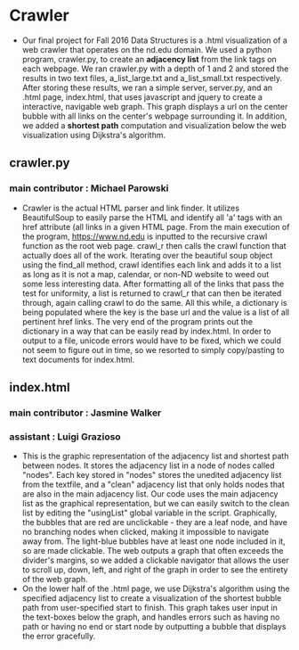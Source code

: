 # Crawler
  - Our final project for Fall 2016 Data Structures is a .html visualization of a web crawler that 
  operates on the nd.edu domain. We used a python program, crawler.py, to create an **adjacency 
  list** from the link tags on each webpage. We ran crawler.py with a depth of 1 and 2 and 
  stored the results in two text files, a_list_large.txt and a_list_small.txt respectively. After 
  storing these results, we ran a simple server, server.py, and an .html page, index.html, that
  uses javascript and jquery to create a interactive, navigable web graph. This graph 
  displays a url on the center bubble with all links on the center's webpage surrounding it.
  In addition, we added a **shortest path** computation and visualization below the web 
  visualization using Dijkstra's algorithm.

## crawler.py
### main contributor : Michael Parowski
 - Crawler is the actual HTML parser and link finder. It utilizes BeautifulSoup to easily parse
the HTML and identify all 'a' tags with an href attribute (all links in a given HTML page. From
the main execution of the program, https://www.nd.edu is inputted to the recursive crawl function
as the root web page. crawl_r then calls the crawl function that actually does all of the work.
Iterating over the beautiful soup object using the find_all method, crawl identifies each link and
adds it to a list as long as it is not a map, calendar, or non-ND website to weed out some less 
interesting data. After formatting all of the links that pass the test for uniformity, a list is
returned to crawl_r that can then be iterated through, again calling crawl to do the same. All this
while, a dictionary is being populated where the key is the base url and the value is a list of all
pertinent href links. The very end of the program prints out the dictionary in a way that can be 
easily read by index.html. In order to output to a file, unicode errors would have to be fixed, which
we could not seem to figure out in time, so we resorted to simply copy/pasting to text documents for 
index.html.

## index.html
### main contributor : Jasmine Walker
### assistant : Luigi Grazioso
  - This is the graphic representation of the adjacency list and shortest path between nodes. It
  stores the adjacency list in a node of nodes called "nodes". Each key stored in "nodes" stores
  the unedited adjacency list from the textfile, and a "clean" adjacency list that only holds
  nodes that are also in the main adjacency list. Our code uses the main adjacency list as the 
  graphical representation, but we can easily switch to the clean list by editing the "usingList" 
  global variable in the script. Graphically, the bubbles that are red are unclickable - they are 
  a leaf node, and have no branching nodes when clicked, making it impossible to navigate away 
  from. The light-blue bubbles have at least one node included in it, so are made clickable. The
  web outputs a graph that often exceeds the divider's margins, so we added a clickable navigator
  that allows the user to scroll up, down, left, and right of the graph in order to see the 
  entirety of the web graph.
  - On the lower half of the .html page, we use Dijkstra's algorithm using the specified adjacency 
  list to create a visualization of the shortest bubble path from user-specified start to finish. 
  This graph takes user input in the text-boxes below the graph, and handles errors such as having
  no path or having no end or start node by outputting a bubble that displays the error gracefully.
